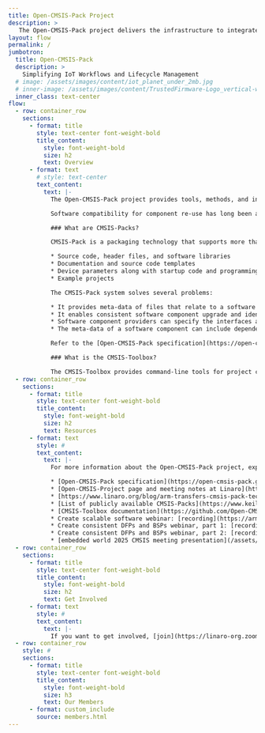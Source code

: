 ```yaml
---
title: Open-CMSIS-Pack Project
description: >
   The Open-CMSIS-Pack project delivers the infrastructure to integrate and manage software components and improve code reuse across microcontroller-based projects.
layout: flow
permalink: /
jumbotron:
  title: Open-CMSIS-Pack
  description: >
    Simplifying IoT Workflows and Lifecycle Management
  # image: /assets/images/content/iot_planet_under_2mb.jpg
  # inner-image: /assets/images/content/TrustedFirmware-Logo_vertical-white.png
  inner_class: text-center
flow:
  - row: container_row
    sections:
      - format: title
        style: text-center font-weight-bold
        title_content:
          style: font-weight-bold
          size: h2
          text: Overview
      - format: text
        # style: text-center
        text_content:
          text: |-
            The Open-CMSIS-Pack project provides tools, methods, and infrastructure to integrate and manage software components and improve code reuse across embedded and IoT projects. The project is currently hosted and managed as an incubation project by Linaro in partnership with Arm, NXP and STMicroelectronics.

            Software compatibility for component re-use has long been a challenge in the microcontroller space, especially for the IoT, which is much more diverse at the hardware level compared to PCs or the data center. Open-CMSIS-Pack removes this complexity, delivering a standard for software component packaging and related foundation tools for validation, distribution, integration, management, and maintenance.

            ### What are CMSIS-Packs?

            CMSIS-Pack is a packaging technology that supports more than [10,000 different microcontrollers](https://www.keil.arm.com/devices/). Packs provide a delivery mechanism for software components, device parameters, and evaluation board support. A software pack (file collection) includes:

            * Source code, header files, and software libraries
            * Documentation and source code templates
            * Device parameters along with startup code and programming algorithms
            * Example projects

            The CMSIS-Pack system solves several problems:

            * It provides meta-data of files that relate to a software component. All files that belong to a software component can be identified and information about the original provider is preserved.
            * It enables consistent software component upgrade and identifies incompatible configuration files that may be part of the user application.
            * Software component providers can specify the interfaces and relationship to other software components.
            * The meta-data of a software component can include dependency information for toolchains, devices, and processors which simplifies the integration into application programs.

            Refer to the [Open-CMSIS-Pack specification](https://open-cmsis-pack.github.io/Open-CMSIS-Pack-Spec/main/html/index.html) for more information.

            ### What is the CMSIS-Toolbox?

            The CMSIS-Toolbox provides command-line tools for project creation and build of embedded applications utilizing CMSIS-Packs. It supports multiple compilation tools. It also helps you with software pack creation, maintenance, and distribution utilizing the CMSIS-Pack format.
  - row: container_row
    sections:
      - format: title
        style: text-center font-weight-bold
        title_content:
          style: font-weight-bold
          size: h2
          text: Resources
      - format: text
        style: #
        text_content:
          text: |-
            For more information about the Open-CMSIS-Pack project, explore the links below

            * [Open-CMSIS-Pack specification](https://open-cmsis-pack.github.io/Open-CMSIS-Pack-Spec/main/html/index.html)
            * [Open-CMSIS-Project page and meeting notes at Linaro](https://linaro.atlassian.net/wiki/spaces/CMSIS/overview)
            * [https://www.linaro.org/blog/arm-transfers-cmsis-pack-technology-to-linaro/](https://www.linaro.org/blog/arm-transfers-cmsis-pack-technology-to-linaro/)
            * [List of publicly available CMSIS-Packs](https://www.keil.arm.com/packs/)
            * [CMSIS-Toolbox documentation](https://github.com/Open-CMSIS-Pack/cmsis-toolbox/blob/main/docs/README.md)
            * Create scalable software webinar: [recording](https://armkeil.blob.core.windows.net/developer/Files/videos/CMSIS/20240611_CreateScalableSoftware.mp4), [presentation](https://armkeil.blob.core.windows.net/developer/Files/videos/CMSIS/20240611_CreateScalableSoftware.pdf)
            * Create consistent DFPs and BSPs webinar, part 1: [recording](http://linaro.atlassian.net/wiki/spaces/CMSIS/pages/29847093264/Open-CMSIS-Pack+Technical+Meeting+2025-02-18#Meeting-Recording), [presentation](http://linaro.atlassian.net/wiki/spaces/CMSIS/pages/29847093264/Open-CMSIS-Pack+Technical+Meeting+2025-02-18#Slides)
            * Create consistent DFPs and BSPs webinar, part 2: [recording](https://linaro.atlassian.net/wiki/spaces/CMSIS/pages/29884907525/Open-CMSIS-Pack+Technical+Meeting+2025-03-04#Meeting-Recording), [presentation](https://linaro.atlassian.net/wiki/spaces/CMSIS/pages/29884907525/Open-CMSIS-Pack+Technical+Meeting+2025-03-04#Slides)
            * [embedded world 2025 CMSIS meeting presentation](/assets/other/20250311_embedded_world_CMSIS_event.pdf)
  - row: container_row
    sections:
      - format: title
        style: text-center font-weight-bold
        title_content:
          style: font-weight-bold
          size: h2
          text: Get Involved
      - format: text
        style: #
        text_content:
          text: |-
            If you want to get involved, [join](https://linaro-org.zoom.us/j/92425995029?pwd=ds00bMVC1MuUX80rLzoNNj82SXs3Mn.1) our weekly Technical Project Meetings - Tuesdays 16:00 - 17:00 CET.
  - row: container_row
    style: #
    sections:
      - format: title
        style: text-center font-weight-bold
        title_content:
          style: font-weight-bold
          size: h3
          text: Our Members
      - format: custom_include
        source: members.html
---
```

